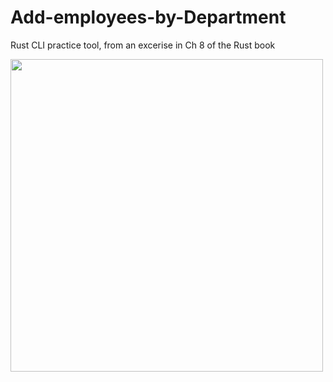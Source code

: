 # Add-employees-by-Department
Rust CLI practice tool, from an excerise in Ch 8 of the Rust book

<img src="https://user-images.githubusercontent.com/94210025/153281069-431274a0-061c-4cc1-92e3-975136cfdc2f.png" width="500">
